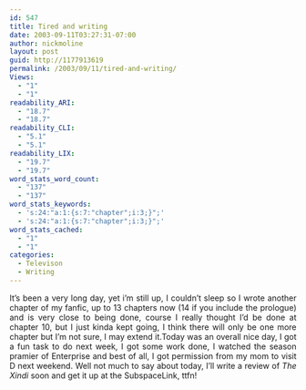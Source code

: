 ```yaml
---
id: 547
title: Tired and writing
date: 2003-09-11T03:27:31-07:00
author: nickmoline
layout: post
guid: http://1177913619
permalink: /2003/09/11/tired-and-writing/
Views:
  - "1"
  - "1"
readability_ARI:
  - "18.7"
  - "18.7"
readability_CLI:
  - "5.1"
  - "5.1"
readability_LIX:
  - "19.7"
  - "19.7"
word_stats_word_count:
  - "137"
  - "137"
word_stats_keywords:
  - 's:24:"a:1:{s:7:"chapter";i:3;}";'
  - 's:24:"a:1:{s:7:"chapter";i:3;}";'
word_stats_cached:
  - "1"
  - "1"
categories:
  - Televison
  - Writing
---
```

<div align="justify">
  It&#8217;s been a very long day, yet i&#8217;m still up, I couldn&#8217;t sleep so I wrote another chapter of my fanfic, up to 13 chapters now (14 if you include the prologue) and is very close to being done, course I really thought I&#8217;d be done at chapter 10, but I just kinda kept going, I think there will only be one more chapter but I&#8217;m not sure, I may extend it.Today was an overall nice day, I got a fun task to do next week, I got some work done, I watched the season pramier of Enterprise and best of all, I got permission from my mom to visit D next weekend. Well not much to say about today, I&#8217;ll write a review of <em>The Xindi</em> soon and get it up at the SubspaceLink, ttfn!
</div>